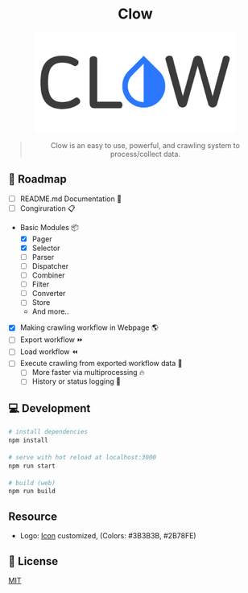 <div align="center">

# Clow

<img src="./logo.png" width="400">

> Clow is an easy to use, powerful, and crawling system to process/collect data.

</div>

## :car: Roadmap

- [ ] README.md Documentation :pencil:
- [ ] Congiruration :clipboard:
- Basic Modules :package:
  - [x] Pager
  - [x] Selector
  - [ ] Parser
  - [ ] Dispatcher
  - [ ] Combiner
  - [ ] Filter
  - [ ] Converter
  - [ ] Store
  - And more..
- [x] Making crawling workflow in Webpage :earth_americas:
- [ ] Export workflow :fast_forward:
- [ ] Load workflow :rewind:
- [ ] Execute crawling from exported workflow data :muscle:
  - [ ] More faster via multiprocessing :fire:
  - [ ] History or status logging :page_with_curl:

## :computer: Development

```bash
# install dependencies
npm install

# serve with hot reload at localhost:3000
npm run start

# build (web)
npm run build
```

## Resource

- Logo: [Icon](https://material.io/resources/icons/?search=water&icon=invert_colors&style=baseline) customized, (Colors: #3B3B3B, #2B78FE)

## :key: License

[MIT](LICENSE)
